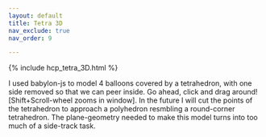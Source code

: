 ```yaml
---
layout: default
title: Tetra 3D 
nav_exclude: true
nav_order: 9

---
```


{% include hcp_tetra_3D.html %}

 I used babylon-js to model 4 balloons covered by a tetrahedron, with one side removed so that we can peer inside. Go ahead, click and drag around! [Shift+Scroll-wheel zooms in window]. In the future I will cut the points of the tetrahedron to approach a polyhedron resmbling a round-corner tetrahedron. The plane-geometry needed to make this model turns into too much of a side-track task. 